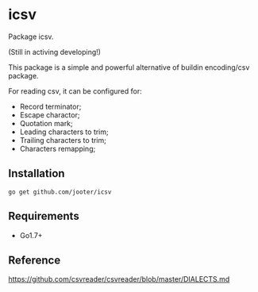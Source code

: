 # icsv

Package icsv.

(Still in activing developing!)

This package is a simple and powerful alternative of buildin encoding/csv package.

For reading csv, it can be configured for:
* Record terminator;
* Escape charactor;
* Quotation mark;
* Leading characters to trim;
* Trailing characters to trim;
* Characters remapping;

Installation
------------

    go get github.com/jooter/icsv

Requirements
-------------

* Go1.7+

Reference 
-------------
https://github.com/csvreader/csvreader/blob/master/DIALECTS.md

